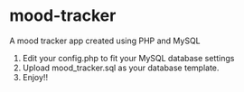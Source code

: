 # mood-tracker
A mood tracker app created using PHP and MySQL 
1. Edit your config.php to fit your MySQL database settings
2. Upload mood_tracker.sql as your database template.
3. Enjoy!!
